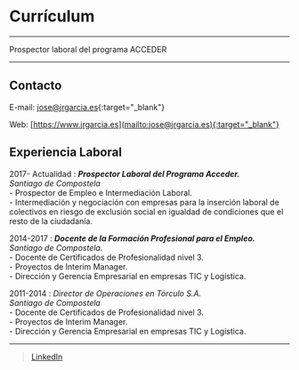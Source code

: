 Currículum
===========================================

----

Prospector laboral del programa ACCEDER

----

Contacto
---------
E-mail: [jose@jrgarcia.es](mailto:jose@jrgarcia.es){:target="_blank"}

Web: [https://www.jrgarcia.es](mailto:jose@jrgarcia.es){:target="_blank"}


Experiencia Laboral
---------

2017- Actualidad
:	***Prospector Laboral del Programa Acceder.***  
*Santiago de Compostela*  
	- Prospector de Empleo e Intermediación Laboral.  
    - Intermediación y negociación con empresas para la inserción laboral de colectivos en riesgo de exclusión social en igualdad de condiciones que el resto de la ciudadanía.   
	

2014-2017
:	***Docente de la Formación Profesional para el Empleo.***  
*Santiago de Compostela.*  
	- Docente de Certificados de Profesionalidad nivel 3.  
    - Proyectos de Interim Manager.  
    - Dirección y Gerencia Empresarial en empresas TIC y Logística.
     

2011-2014
:	*Director de Operaciones en Tórculo S.A.  
Santiago de Compostela*  
	- Docente de Certificados de Profesionalidad nivel 3.  
    - Proyectos de Interim Manager.  
    - Dirección y Gerencia Empresarial en empresas TIC y Logística.






------
> [LinkedIn](http://linkedin.com/in/joseramongg) <br />
